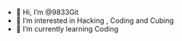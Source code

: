 - 👋 Hi, I’m @9833Git
- 👀 I’m interested in Hacking , Coding and Cubing
- 🌱 I’m currently learning Coding
